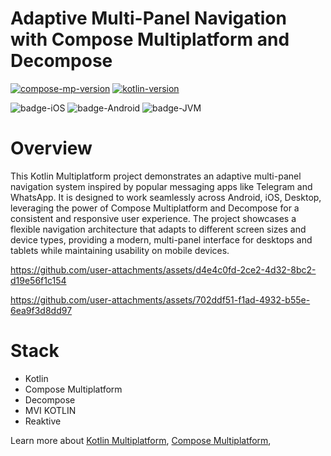 # Adaptive Multi-Panel Navigation with Compose Multiplatform and Decompose

[![compose-mp-version](https://img.shields.io/badge/compose--multiplatform-1.8.1-blue)](https://github.com/JetBrains/compose-multiplatform)
[![kotlin-version](https://img.shields.io/badge/kotlin-2.1.21-blue)](https://github.com/JetBrains/compose-jb)

![badge-iOS](https://img.shields.io/badge/Platform-iOS-lightgray)
![badge-Android](https://img.shields.io/badge/Platform-Android-brightgreen)
![badge-JVM](https://img.shields.io/badge/Platform-JVM-orange)

# Overview

This Kotlin Multiplatform project demonstrates an adaptive multi-panel navigation system inspired by popular messaging apps like Telegram and WhatsApp. It is designed to work seamlessly across Android, iOS, Desktop, leveraging the power of Compose Multiplatform and Decompose for a consistent and responsive user experience.
The project showcases a flexible navigation architecture that adapts to different screen sizes and device types, providing a modern, multi-panel interface for desktops and tablets while maintaining usability on mobile devices.



https://github.com/user-attachments/assets/d4e4c0fd-2ce2-4d32-8bc2-d19e56f1c154


https://github.com/user-attachments/assets/702ddf51-f1ad-4932-b55e-6ea9f3d8dd97




# Stack
* Kotlin
* Compose Multiplatform
* Decompose
* MVI KOTLIN
* Reaktive


Learn more about [Kotlin Multiplatform](https://www.jetbrains.com/help/kotlin-multiplatform-dev/get-started.html),
[Compose Multiplatform](https://github.com/JetBrains/compose-multiplatform/#compose-multiplatform),
